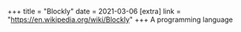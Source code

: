 +++
title = "Blockly"
date = 2021-03-06
[extra]
link = "https://en.wikipedia.org/wiki/Blockly"
+++
A programming language

